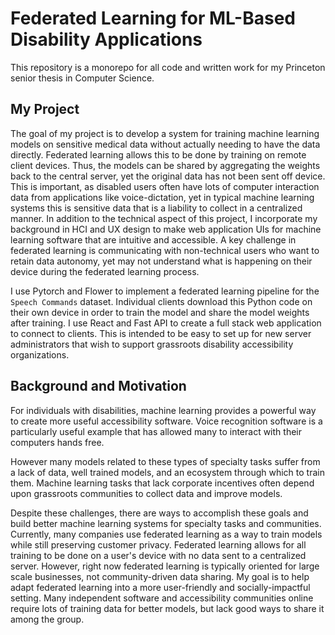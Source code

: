 # Federated Learning for ML-Based Disability Applications

This repository is a monorepo for all code and written work for my Princeton senior thesis in Computer Science.

## My Project

The goal of my project is to develop a system for training machine learning models on sensitive medical data without actually needing to have the data directly. Federated learning allows this to be done by training on remote client devices. Thus, the models can be shared by aggregating the weights back to the central server, yet the original data has not been sent off device. This is important, as disabled users often have lots of computer interaction data from applications like voice-dictation, yet in typical machine learning systems this is sensitive data that is a liability to collect in a centralized manner. In addition to the technical aspect of this project, I incorporate my background in HCI and UX design to make web application UIs for machine learning software that are intuitive and accessible. A key challenge in federated learning is communicating with non-technical users who want to retain data autonomy, yet may not understand what is happening on their device during the federated learning process.

I use Pytorch and Flower to implement a federated learning pipeline for the `Speech Commands` dataset. Individual clients download this Python code on their own device in order to train the model and share the model weights after training. I use React and Fast API to create a full stack web application to connect to clients. This is intended to be easy to set up for new server administrators that wish to support grassroots disability accessibility organizations.

## Background and Motivation

For individuals with disabilities, machine learning provides a powerful way to create more useful accessibility software. Voice recognition software is a particularly useful example that has allowed many to interact with their computers hands free.

However many models related to these types of specialty tasks suffer from a lack of data, well trained models, and an ecosystem through which to train them. Machine learning tasks that lack corporate incentives often depend upon grassroots communities to collect data and improve models.

Despite these challenges, there are ways to accomplish these goals and build better machine learning systems for specialty tasks and communities.
Currently, many companies use federated learning as a way to train models while still preserving customer privacy. Federated learning allows for all training to be done on a user's device with no data sent to a centralized server. However, right now federated learning is typically oriented for large scale businesses, not community-driven data sharing. My goal is to help adapt federated learning into a more user-friendly and socially-impactful setting. Many independent software and accessibility communities online require lots of training data for better models, but lack good ways to share it among the group.

